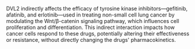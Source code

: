 DVL2 indirectly affects the efficacy of tyrosine kinase inhibitors—gefitinib, afatinib, and erlotinib—used in treating non-small cell lung cancer by modulating the Wnt/β-catenin signaling pathway, which influences cell proliferation and differentiation. This indirect interaction impacts how cancer cells respond to these drugs, potentially altering their effectiveness or resistance, without directly changing the drugs' pharmacokinetics.